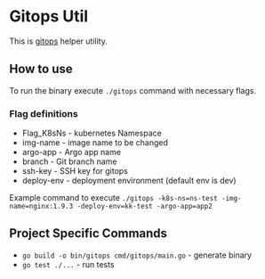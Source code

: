 # Gitops Util

This is [gitops](https://www.gitops.tech/) helper utility.

## How to use

To run the binary execute ```./gitops``` command with necessary flags.

### Flag definitions 
* Flag_K8sNs - kubernetes Namespace
* img-name - image name to be changed
* argo-app - Argo app name
* branch - Git branch name
* ssh-key - SSH key for gitops
* deploy-env - deployment environment (default env is dev)

<!-- TODO remove this -->
Example command to execute
```./gitops -k8s-ns=ns-test -img-name=nginx:1.9.3 -deploy-env=kk-test -argo-app=app2```

## Project Specific Commands

- ```go build -o bin/gitops cmd/gitops/main.go``` - generate binary
- ```go test ./...``` - run tests